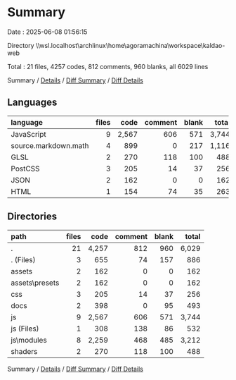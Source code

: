 # Summary

Date : 2025-06-08 01:56:15

Directory \\\\wsl.localhost\\archlinux\\home\\agoramachina\\workspace\\kaldao-web

Total : 21 files,  4257 codes, 812 comments, 960 blanks, all 6029 lines

Summary / [Details](details.md) / [Diff Summary](diff.md) / [Diff Details](diff-details.md)

## Languages
| language | files | code | comment | blank | total |
| :--- | ---: | ---: | ---: | ---: | ---: |
| JavaScript | 9 | 2,567 | 606 | 571 | 3,744 |
| source.markdown.math | 4 | 899 | 0 | 217 | 1,116 |
| GLSL | 2 | 270 | 118 | 100 | 488 |
| PostCSS | 3 | 205 | 14 | 37 | 256 |
| JSON | 2 | 162 | 0 | 0 | 162 |
| HTML | 1 | 154 | 74 | 35 | 263 |

## Directories
| path | files | code | comment | blank | total |
| :--- | ---: | ---: | ---: | ---: | ---: |
| . | 21 | 4,257 | 812 | 960 | 6,029 |
| . (Files) | 3 | 655 | 74 | 157 | 886 |
| assets | 2 | 162 | 0 | 0 | 162 |
| assets\\presets | 2 | 162 | 0 | 0 | 162 |
| css | 3 | 205 | 14 | 37 | 256 |
| docs | 2 | 398 | 0 | 95 | 493 |
| js | 9 | 2,567 | 606 | 571 | 3,744 |
| js (Files) | 1 | 308 | 138 | 86 | 532 |
| js\\modules | 8 | 2,259 | 468 | 485 | 3,212 |
| shaders | 2 | 270 | 118 | 100 | 488 |

Summary / [Details](details.md) / [Diff Summary](diff.md) / [Diff Details](diff-details.md)